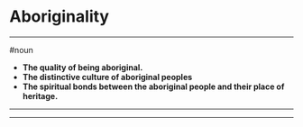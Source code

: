 # Aboriginality
---
#noun
- **The quality of being aboriginal.**
- **The distinctive culture of aboriginal peoples**
- **The spiritual bonds between the aboriginal people and their place of heritage.**
---
---
